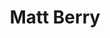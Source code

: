 ---
title: "Matt Berry"
summary: "Born in May 2, 1974, Bromham, Bedfordshire, England, Matt Berry is an actor and musician best known for his roles on the British sitcoms *The IT Crowd*, *The Mighty Boosh* and *Garth Marenghi's Darkplace*, and more recently internationally as Lazlo on the FX vampire comedy series *What We Do in the Shadows*, based on the New Zealand comedy film of the same name. Along with Rich Fulcher, he created and starred in the cult comedy series *Snuff Box*, which featured songs written and composed by Berry. He also wrote the 2004 parody rock opera *AD/BC* for BBC Three. As well as an actor, Matt also has a very colourful musical career and has released 10 albums, most of which through the label 'Acid Jazz'. The majority of his music is self composed, but every now and then, he has input from his band, 'The Maypoles', who also perform live on Matt's concerts. His most famous song is 'Take My Hand', as used in 'Snuff Box' during the Elton John sketch, and in 'Toast Of London', as the main theme. His theme to 'Snuff Box' was also featured very briefly in the blockbuster movie 'Dredd' and was covered by the American R&B artist 'Geno Washington'. Berry's music style varies from progressive rock, to experimental folk, all tied together with an electronic feel, with various reoccurring melodies in some songs. His inspiration comes from musicians such as 'Jean-Michel Jarre' and 'Vangelis', who he played as a cameo on 'Shooting Stars'."
slug: "matt-berry"
image: "matt-berry.jpg"
apple_music_artist_url: "None"
wikipedia_url: "https://en.wikipedia.org/wiki/Matt_Berry"
---